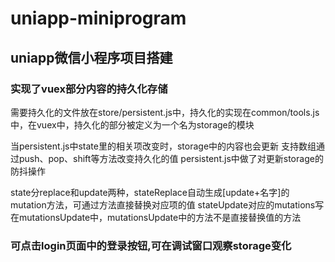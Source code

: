 # uniapp-miniprogram

## uniapp微信小程序项目搭建

### 实现了vuex部分内容的持久化存储

  需要持久化的文件放在store/persistent.js中，持久化的实现在common/tools.js中，在vuex中，持久化的部分被定义为一个名为storage的模块

  当persistent.js中state里的相关项改变时，storage中的内容也会更新
  支持数组通过push、pop、shift等方法改变持久化的值
  persistent.js中做了对更新storage的防抖操作

  state分replace和update两种，stateReplace自动生成[update+名字]的mutation方法，可通过方法直接替换对应项的值
  stateUpdate对应的mutations写在mutationsUpdate中，mutationsUpdate中的方法不是直接替换值的方法
  
### 可点击login页面中的登录按钮,可在调试窗口观察storage变化
